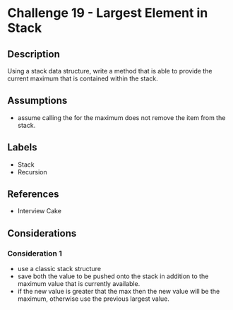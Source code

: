 # Challenge 19 - Largest Element in Stack
## Description
>
Using a stack data structure, write a method that is able to provide the current maximum that is contained within the stack.

## Assumptions
- assume calling the for the maximum does not remove the item from the stack.

## Labels
- Stack
- Recursion

## References
- Interview Cake

## Considerations
### Consideration 1
- use a classic stack structure
- save both the value to be pushed onto the stack in addition to the maximum value that is currently available.  
- if the new value is greater that the max then the new value will be the maximum, otherwise use the previous largest value.
